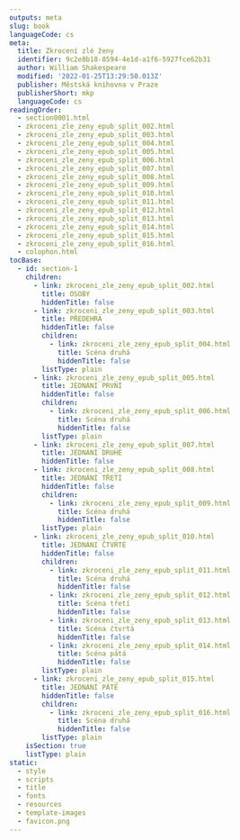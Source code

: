 ```yaml
---
outputs: meta
slug: book
languageCode: cs
meta:
  title: Zkrocení zlé ženy
  identifier: 9c2e8b18-8594-4e1d-a1f6-5927fce62b31
  author: William Shakespeare
  modified: '2022-01-25T13:29:50.013Z'
  publisher: Městská knihovna v Praze
  publisherShort: mkp
  languageCode: cs
readingOrder:
  - section0001.html
  - zkroceni_zle_zeny_epub_split_002.html
  - zkroceni_zle_zeny_epub_split_003.html
  - zkroceni_zle_zeny_epub_split_004.html
  - zkroceni_zle_zeny_epub_split_005.html
  - zkroceni_zle_zeny_epub_split_006.html
  - zkroceni_zle_zeny_epub_split_007.html
  - zkroceni_zle_zeny_epub_split_008.html
  - zkroceni_zle_zeny_epub_split_009.html
  - zkroceni_zle_zeny_epub_split_010.html
  - zkroceni_zle_zeny_epub_split_011.html
  - zkroceni_zle_zeny_epub_split_012.html
  - zkroceni_zle_zeny_epub_split_013.html
  - zkroceni_zle_zeny_epub_split_014.html
  - zkroceni_zle_zeny_epub_split_015.html
  - zkroceni_zle_zeny_epub_split_016.html
  - colophon.html
tocBase:
  - id: section-1
    children:
      - link: zkroceni_zle_zeny_epub_split_002.html
        title: OSOBY
        hiddenTitle: false
      - link: zkroceni_zle_zeny_epub_split_003.html
        title: PŘEDEHRA
        hiddenTitle: false
        children:
          - link: zkroceni_zle_zeny_epub_split_004.html
            title: Scéna druhá
            hiddenTitle: false
        listType: plain
      - link: zkroceni_zle_zeny_epub_split_005.html
        title: JEDNÁNÍ PRVNÍ
        hiddenTitle: false
        children:
          - link: zkroceni_zle_zeny_epub_split_006.html
            title: Scéna druhá
            hiddenTitle: false
        listType: plain
      - link: zkroceni_zle_zeny_epub_split_007.html
        title: JEDNÁNÍ DRUHÉ
        hiddenTitle: false
      - link: zkroceni_zle_zeny_epub_split_008.html
        title: JEDNÁNÍ TŘETÍ
        hiddenTitle: false
        children:
          - link: zkroceni_zle_zeny_epub_split_009.html
            title: Scéna druhá
            hiddenTitle: false
        listType: plain
      - link: zkroceni_zle_zeny_epub_split_010.html
        title: JEDNÁNI ČTVRTÉ
        hiddenTitle: false
        children:
          - link: zkroceni_zle_zeny_epub_split_011.html
            title: Scéna druhá
            hiddenTitle: false
          - link: zkroceni_zle_zeny_epub_split_012.html
            title: Scéna třetí
            hiddenTitle: false
          - link: zkroceni_zle_zeny_epub_split_013.html
            title: Scéna čtvrtá
            hiddenTitle: false
          - link: zkroceni_zle_zeny_epub_split_014.html
            title: Scéna pátá
            hiddenTitle: false
        listType: plain
      - link: zkroceni_zle_zeny_epub_split_015.html
        title: JEDNÁNÍ PÁTÉ
        hiddenTitle: false
        children:
          - link: zkroceni_zle_zeny_epub_split_016.html
            title: Scéna druhá
            hiddenTitle: false
        listType: plain
    isSection: true
    listType: plain
static:
  - style
  - scripts
  - title
  - fonts
  - resources
  - template-images
  - favicon.png
---
```

